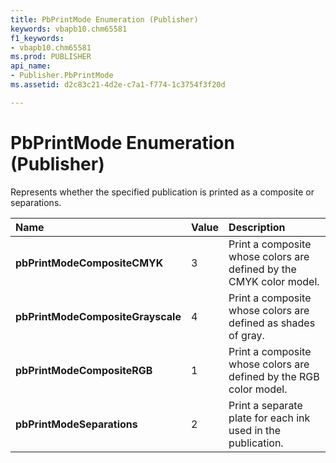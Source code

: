 ```yaml
---
title: PbPrintMode Enumeration (Publisher)
keywords: vbapb10.chm65581
f1_keywords:
- vbapb10.chm65581
ms.prod: PUBLISHER
api_name:
- Publisher.PbPrintMode
ms.assetid: d2c83c21-4d2e-c7a1-f774-1c3754f3f20d

---
```



# PbPrintMode Enumeration (Publisher)

Represents whether the specified publication is printed as a composite or separations. 



|**Name**|**Value**|**Description**|
|:-----|:-----|:-----|
| **pbPrintModeCompositeCMYK**|3|Print a composite whose colors are defined by the CMYK color model.|
| **pbPrintModeCompositeGrayscale**|4|Print a composite whose colors are defined as shades of gray.|
| **pbPrintModeCompositeRGB**|1|Print a composite whose colors are defined by the RGB color model.|
| **pbPrintModeSeparations**|2|Print a separate plate for each ink used in the publication.|

